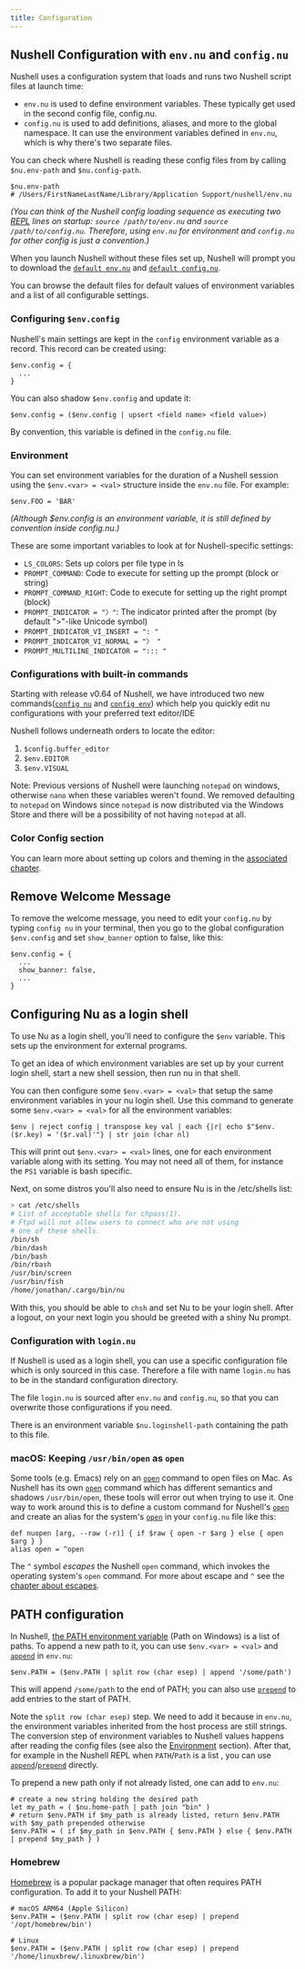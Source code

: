 ```yaml
---
title: Configuration
---
```


## Nushell Configuration with `env.nu` and `config.nu`

Nushell uses a configuration system that loads and runs two Nushell script files at launch time:

- `env.nu` is used to define environment variables. These typically get used in the second config file, config.nu.
- `config.nu` is used to add definitions, aliases, and more to the global namespace. It can use the environment variables defined in `env.nu`, which is why there's two separate files.

You can check where Nushell is reading these config files from by calling `$nu.env-path` and `$nu.config-path`.

```nu frame="terminal"
$nu.env-path
# /Users/FirstNameLastName/Library/Application Support/nushell/env.nu
```

_(You can think of the Nushell config loading sequence as executing two [REPL](https://en.wikipedia.org/wiki/Read%E2%80%93eval%E2%80%93print_loop) lines on startup: `source /path/to/env.nu` and `source /path/to/config.nu`. Therefore, using `env.nu` for environment and `config.nu` for other config is just a convention.)_

When you launch Nushell without these files set up, Nushell will prompt you to download the [`default env.nu`](https://github.com/nushell/nushell/blob/main/crates/nu-utils/src/sample_config/default_env.nu) and [`default config.nu`](https://github.com/nushell/nushell/blob/main/crates/nu-utils/src/sample_config/default_config.nu).

You can browse the default files for default values of environment variables and a list of all configurable settings.

### Configuring `$env.config`

Nushell's main settings are kept in the `config` environment variable as a record. This record can be created using:

```nu
$env.config = {
  ...
}
```

You can also shadow `$env.config` and update it:

```nu
$env.config = ($env.config | upsert <field name> <field value>)
```

By convention, this variable is defined in the `config.nu` file.

### Environment

You can set environment variables for the duration of a Nushell session using the `$env.<var> = <val>` structure inside the `env.nu` file. For example:

```nu
$env.FOO = 'BAR'
```

_(Although $env.config is an environment variable, it is still defined by convention inside config.nu.)_

These are some important variables to look at for Nushell-specific settings:

- `LS_COLORS`: Sets up colors per file type in ls
- `PROMPT_COMMAND`: Code to execute for setting up the prompt (block or string)
- `PROMPT_COMMAND_RIGHT`: Code to execute for setting up the right prompt (block)
- `PROMPT_INDICATOR = "〉"`: The indicator printed after the prompt (by default ">"-like Unicode symbol)
- `PROMPT_INDICATOR_VI_INSERT = ": "`
- `PROMPT_INDICATOR_VI_NORMAL = "〉 "`
- `PROMPT_MULTILINE_INDICATOR = "::: "`

### Configurations with built-in commands

Starting with release v0.64 of Nushell, we have introduced two new commands([`config nu`](/commands/docs/config_nu) and [`config env`](/commands/docs/config_env)) which help you quickly edit nu configurations with your preferred text editor/IDE

Nushell follows underneath orders to locate the editor:

1. `$config.buffer_editor`
2. `$env.EDITOR`
3. `$env.VISUAL`

Note: Previous versions of Nushell were launching `notepad` on windows, otherwise `nano` when these variables weren't found. We removed defaulting to `notepad` on Windows since `notepad` is now distributed via the Windows Store and there will be a possibility of not having `notepad` at all.

### Color Config section

You can learn more about setting up colors and theming in the [associated chapter](/book/coloring_and_theming).

## Remove Welcome Message

To remove the welcome message, you need to edit your `config.nu` by typing `config nu` in your terminal, then you go to the global configuration `$env.config` and set `show_banner` option to false, like this:

```nu title="config.nu"
$env.config = {
  ...
  show_banner: false,
  ...
}
```

## Configuring Nu as a login shell

To use Nu as a login shell, you'll need to configure the `$env` variable. This sets up the environment for external programs.

To get an idea of which environment variables are set up by your current login shell, start a new shell session, then run nu in that shell.

You can then configure some `$env.<var> = <val>` that setup the same environment variables in your nu login shell. Use this command to generate some `$env.<var> = <val>` for all the environment variables:

```nu
$env | reject config | transpose key val | each {|r| echo $"$env.($r.key) = '($r.val)'"} | str join (char nl)
```

This will print out `$env.<var> = <val>` lines, one for each environment variable along with its setting. You may not need all of them, for instance the `PS1` variable is bash specific.

Next, on some distros you'll also need to ensure Nu is in the /etc/shells list:

```sh
> cat /etc/shells
# List of acceptable shells for chpass(1).
# Ftpd will not allow users to connect who are not using
# one of these shells.
/bin/sh
/bin/dash
/bin/bash
/bin/rbash
/usr/bin/screen
/usr/bin/fish
/home/jonathan/.cargo/bin/nu
```

With this, you should be able to `chsh` and set Nu to be your login shell. After a logout, on your next login you should be greeted with a shiny Nu prompt.

### Configuration with `login.nu`

If Nushell is used as a login shell, you can use a specific configuration file which is only sourced in this case. Therefore a file with name `login.nu` has to be in the standard configuration directory.

The file `login.nu` is sourced after `env.nu` and `config.nu`, so that you can overwrite those configurations if you need.

There is an environment variable `$nu.loginshell-path` containing the path to this file.

### macOS: Keeping `/usr/bin/open` as `open`

Some tools (e.g. Emacs) rely on an [`open`](/commands/docs/open) command to open files on Mac.
As Nushell has its own [`open`](/commands/docs/open) command which has different semantics and shadows `/usr/bin/open`, these tools will error out when trying to use it.
One way to work around this is to define a custom command for Nushell's [`open`](/commands/docs/open) and create an alias for the system's [`open`](/commands/docs/open) in your `config.nu` file like this:

```nu
def nuopen [arg, --raw (-r)] { if $raw { open -r $arg } else { open $arg } }
alias open = ^open
```

The `^` symbol _escapes_ the Nushell `open` command, which invokes the operating system's `open` command.
For more about escape and `^` see the [chapter about escapes](/book/escaping).

## PATH configuration

In Nushell, [the PATH environment variable](<https://en.wikipedia.org/wiki/PATH_(variable)>) (Path on Windows) is a list of paths. To append a new path to it, you can use `$env.<var> = <val>` and [`append`](/commands/docs/append) in `env.nu`:

```nu
$env.PATH = ($env.PATH | split row (char esep) | append '/some/path')
```

This will append `/some/path` to the end of PATH; you can also use [`prepend`](/commands/docs/prepend) to add entries to the start of PATH.

Note the `split row (char esep)` step. We need to add it because in `env.nu`, the environment variables inherited from the host process are still strings. The conversion step of environment variables to Nushell values happens after reading the config files (see also the [Environment](/book/environment#environment-variable-conversions) section). After that, for example in the Nushell REPL when `PATH`/`Path` is a list , you can use [`append`](/commands/docs/append)/[`prepend`](/commands/docs/prepend) directly.

To prepend a new path only if not already listed, one can add to `env.nu`:

```nu
# create a new string holding the desired path
let my_path = ( $nu.home-path | path join "bin" )
# return $env.PATH if $my_path is already listed, return $env.PATH with $my_path prepended otherwise
$env.PATH = ( if $my_path in $env.PATH { $env.PATH } else { $env.PATH | prepend $my_path } )
```

### Homebrew

[Homebrew](https://brew.sh/) is a popular package manager that often requires PATH configuration. To add it to your Nushell PATH:

```nu
# macOS ARM64 (Apple Silicon)
$env.PATH = ($env.PATH | split row (char esep) | prepend '/opt/homebrew/bin')

# Linux
$env.PATH = ($env.PATH | split row (char esep) | prepend '/home/linuxbrew/.linuxbrew/bin')
```
